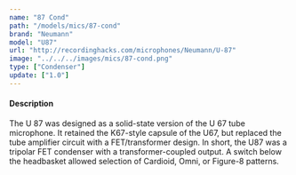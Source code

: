 ```yaml
---
name: "87 Cond"
path: "/models/mics/87-cond"
brand: "Neumann"
model: "U87"
url: "http://recordinghacks.com/microphones/Neumann/U-87"
image: "../../../images/mics/87-cond.png"
type: ["Condenser"]
update: ["1.0"]
---
```

#### Description
The U 87 was designed as a solid-state version of the U 67 tube microphone. It retained the K67-style capsule of the U67, but replaced the tube amplifier circuit with a FET/transformer design. In short, the U87 was a tripolar FET condenser with a transformer-coupled output. A switch below the headbasket allowed selection of Cardioid, Omni, or Figure-8 patterns.